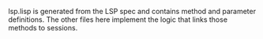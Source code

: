 lsp.lisp is generated from the LSP spec and contains method and
parameter definitions. The other files here implement the logic that
links those methods to sessions.
